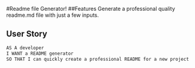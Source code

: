 #Readme file Generator!
##Features
Generate a professional quality readme.md file with just a few inputs.
## User Story

```md
AS A developer
I WANT a README generator
SO THAT I can quickly create a professional README for a new project
```
